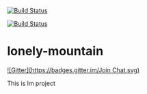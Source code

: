 [![Build Status](https://travis-ci.org/geekgugi/lonely-mountain.svg?branch=master)](https://travis-ci.org/geekgugi/lonely-mountain)

[![Build Status](https://semaphoreapp.com/api/v1/projects/af9a0031-d6c9-4d01-aa87-2449fb67ed61/299564/badge.png)](https://semaphoreapp.com/geekgugi/lonely-mountain)      


lonely-mountain
===============
[![Gitter](https://badges.gitter.im/Join Chat.svg)](https://gitter.im/geekgugi/lonely-mountain?utm_source=badge&utm_medium=badge&utm_campaign=pr-badge&utm_content=badge)

This is lm project
